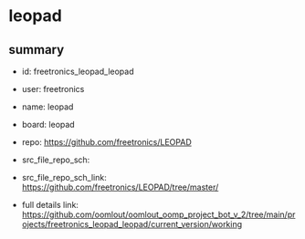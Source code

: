 # leopad
 
## summary 
* id: freetronics_leopad_leopad
* user: freetronics
* name: leopad
* board: leopad
* repo: https://github.com/freetronics/LEOPAD



* src_file_repo_sch: 
* src_file_repo_sch_link: https://github.com/freetronics/LEOPAD/tree/master/
* full details link: https://github.com/oomlout/oomlout_oomp_project_bot_v_2/tree/main/projects/freetronics_leopad_leopad/current_version/working  








